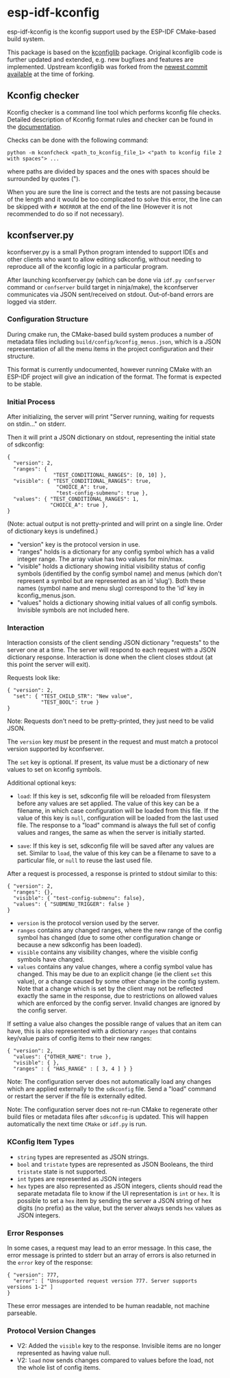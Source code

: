 # esp-idf-kconfig

esp-idf-kconfig is the kconfig support used by the ESP-IDF CMake-based build system.

This package is based on the [kconfiglib](https://github.com/ulfalizer/Kconfiglib) package. Original kconfiglib code is further updated and extended, e.g. new bugfixes and features are implemented. Upstream kconfiglib was forked from the [newest commit available](https://github.com/ulfalizer/Kconfiglib/commit/061e71f7d78cb057762d88de088055361863deff) at the time of forking.

## Kconfig checker

Kconfig checker is a command line tool which performs kconfig file checks. Detailed description of Kconfig format rules and checker can be found in the [documentation](https://docs.espressif.com/projects/esp-idf/en/latest/esp32/api-reference/kconfig.html?highlight=check_kconfigs#format-checker).

Checks can be done with the following command:
```
python -m kconfcheck <path_to_kconfig_file_1> <"path to kconfig file 2 with spaces"> ...
```
where paths are divided by spaces and the ones with spaces should be surrounded by quotes (").

When you are sure the line is correct and the tests are not passing because of the length and it would be too complicated to solve this error, the line can be skipped with `# NOERROR` at the end of the line (However it is not recommended to do so if not necessary).

## kconfserver.py

kconfserver.py is a small Python program intended to support IDEs and other clients who want to allow editing sdkconfig, without needing to reproduce all of the kconfig logic in a particular program.

After launching kconfserver.py (which can be done via `idf.py confserver` command or `confserver` build target in ninja/make), the kconfserver communicates via JSON sent/received on stdout. Out-of-band errors are logged via stderr.

### Configuration Structure

During cmake run, the CMake-based build system produces a number of metadata files including `build/config/kconfig_menus.json`, which is a JSON representation of all the menu items in the project configuration and their structure.

This format is currently undocumented, however running CMake with an ESP-IDF project will give an indication of the format. The format is expected to be stable.

### Initial Process

After initializing, the server will print "Server running, waiting for requests on stdin..." on stderr.

Then it will print a JSON dictionary on stdout, representing the initial state of sdkconfig:

```
{
  "version": 2,
  "ranges": {
               "TEST_CONDITIONAL_RANGES": [0, 10] },
  "visible": { "TEST_CONDITIONAL_RANGES": true,
                "CHOICE_A": true,
                "test-config-submenu": true },
  "values": { "TEST_CONDITIONAL_RANGES": 1,
              "CHOICE_A": true },
}
```

(Note: actual output is not pretty-printed and will print on a single line. Order of dictionary keys is undefined.)

* "version" key is the protocol version in use.
* "ranges" holds is a dictionary for any config symbol which has a valid integer range. The array value has two values for min/max.
* "visible" holds a dictionary showing initial visibility status of config symbols (identified by the config symbol name) and menus (which don't represent a symbol but are represented as an id 'slug'). Both these names (symbol name and menu slug) correspond to the 'id' key in kconfig_menus.json.
* "values" holds a dictionary showing initial values of all config symbols. Invisible symbols are not included here.

### Interaction

Interaction consists of the client sending JSON dictionary "requests" to the server one at a time. The server will respond to each request with a JSON dictionary response. Interaction is done when the client closes stdout (at this point the server will exit).

Requests look like:

```
{ "version": 2,
  "set": { "TEST_CHILD_STR": "New value",
           "TEST_BOOL": true }
}
```

Note: Requests don't need to be pretty-printed, they just need to be valid JSON.

The `version` key *must* be present in the request and must match a protocol version supported by kconfserver.

The `set` key is optional. If present, its value must be a dictionary of new values to set on kconfig symbols.

Additional optional keys:

* `load`: If this key is set, sdkconfig file will be reloaded from filesystem before any values are set applied. The value of this key can be a filename, in which case configuration will be loaded from this file. If the value of this key is `null`, configuration will be loaded from the last used file. The response to a "load" command is always the full set of config values and ranges, the same as when the server is initially started.

* `save`: If this key is set, sdkconfig file will be saved after any values are set. Similar to `load`, the value of this key can be a filename to save to a particular file, or `null` to reuse the last used file.

After a request is processed, a response is printed to stdout similar to this:

```
{ "version": 2,
  "ranges": {},
  "visible": { "test-config-submenu": false},
  "values": { "SUBMENU_TRIGGER": false }
}
```

* `version` is the protocol version used by the server.
* `ranges` contains any changed ranges, where the new range of the config symbol has changed (due to some other configuration change or because a new sdkconfig has been loaded).
* `visible` contains any visibility changes, where the visible config symbols have changed.
* `values` contains any value changes, where a config symbol value has changed. This may be due to an explicit change (ie the client `set` this value), or a change caused by some other change in the config system. Note that a change which is set by the client may not be reflected exactly the same in the response, due to restrictions on allowed values which are enforced by the config server. Invalid changes are ignored by the config server.

If setting a value also changes the possible range of values that an item can have, this is also represented with a dictionary `ranges` that contains key/value pairs of config items to their new ranges:

```
{ "version": 2,
  "values": {"OTHER_NAME": true },
  "visible": { },
  "ranges" : { "HAS_RANGE" : [ 3, 4 ] } }
```

Note: The configuration server does not automatically load any changes which are applied externally to the `sdkconfig` file. Send a "load" command or restart the server if the file is externally edited.

Note: The configuration server does not re-run CMake to regenerate other build files or metadata files after `sdkconfig` is updated. This will happen automatically the next time ``CMake`` or ``idf.py`` is run.

### KConfig Item Types

* `string` types are represented as JSON strings.
* `bool` and `tristate` types are represented as JSON Booleans, the third `tristate` state is not supported.
* `int` types are represented as JSON integers
* `hex` types are also represented as JSON integers, clients should read the separate metadata file to know if the UI representation is `int` or `hex`. It is possible to set a `hex` item by sending the server a JSON string of hex digits (no prefix) as the value, but the server always sends `hex` values as JSON integers.

### Error Responses

In some cases, a request may lead to an error message. In this case, the error message is printed to stderr but an array of errors is also returned in the `error` key of the response:

```
{ "version": 777,
  "error": [ "Unsupported request version 777. Server supports versions 1-2" ]
}
```

These error messages are intended to be human readable, not machine parseable.

### Protocol Version Changes

* V2: Added the `visible` key to the response. Invisible items are no longer represented as having value null.
* V2: `load` now sends changes compared to values before the load, not the whole list of config items.
